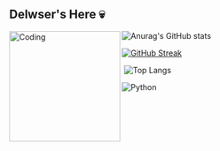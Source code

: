 ## Delwser's Here 💀
<img align="left" alt="Coding" width="200" src="https://i.pinimg.com/564x/14/49/3a/14493ae61eeeaaea780254d2cb61d494.jpg">

![Anurag's GitHub stats](https://github-readme-stats.vercel.app/api?username=delwser&show_icons=true&theme=midnight-purple)

[![GitHub Streak](https://github-readme-streak-stats.herokuapp.com?user=delwser&theme=midnight-purple&locale=pt_BR&exclude_days=Sun%2CSat)](https://git.io/streak-stats)  


‎ 
![Top Langs](https://github-readme-stats.vercel.app/api/top-langs/?username=delwser&layout=compact&theme=midnight-purple)

![Python](https://img.shields.io/badge/python-3670A0?style=for-the-badge&logo=python&logoColor=000000)
<!--
**Delwser/Delwser** is a ✨ _special_ ✨ repository because its `README.md` (this file) appears on your GitHub profile.

Here are some ideas to get you started:

- 🔭 I’m currently working on ...
- 🌱 I’m currently learning ...
- 👯 I’m looking to collaborate on ...
- 🤔 I’m looking for help with ...
- 💬 Ask me about ...
- 📫 How to reach me: ...
- 😄 Pronouns: ...
- ⚡ Fun fact: ...
-->
